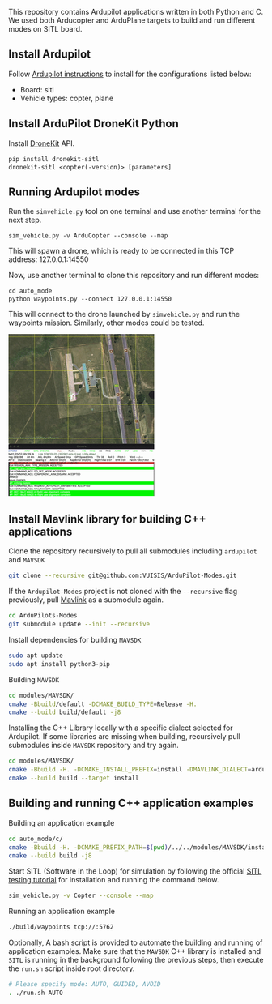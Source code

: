 This repository contains Ardupilot applications written in both Python and C. We used both Arducopter and ArduPlane targets to build and run different modes on SITL board. 

## Install Ardupilot

Follow [Ardupilot instructions](https://github.com/ArduPilot/ardupilot/blob/master/BUILD.md) to install for the configurations listed below: 

- Board: sitl 
- Vehicle types: copter, plane

## Install ArduPilot DroneKit Python

Install [DroneKit](https://github.com/dronekit/dronekit-sitl#dronekit-sitl) API. 

```
pip install dronekit-sitl
dronekit-sitl <copter(-version)> [parameters]
```

## Running Ardupilot modes
Run the `simvehicle.py` tool on one terminal and use another terminal for the next step.
```
sim_vehicle.py -v ArduCopter --console --map
```
This will spawn a drone, which is ready to be connected in this TCP address: 127.0.0.1:14550

Now, use another terminal to clone this repository and run different modes: 

```
cd auto_mode
python waypoints.py --connect 127.0.0.1:14550
```

This will connect to the drone launched by `simvehicle.py` and run the waypoints mission. Similarly, other modes could be tested.

![Drone Simulation](simulation.gif)

## Install Mavlink library for building C++ applications
Clone the repository recursively to pull all submodules including `ardupilot` and `MAVSDK`
```bash
git clone --recursive git@github.com:VUISIS/ArduPilot-Modes.git
```

If the `Ardupilot-Modes` project is not cloned with the `--recursive` flag previously, pull [Mavlink](https://mavsdk.mavlink.io) as a submodule again.
```bash
cd ArduPilots-Modes
git submodule update --init --recursive
```

Install dependencies for building `MAVSDK`
```bash
sudo apt update
sudo apt install python3-pip
```

Building `MAVSDK`
```bash
cd modules/MAVSDK/
cmake -Bbuild/default -DCMAKE_BUILD_TYPE=Release -H.
cmake --build build/default -j8
```

Installing the C++ Library locally with a specific dialect selected for Ardupilot. If some libraries are missing when building, recursively pull submodules inside `MAVSDK` repository and try again.
```bash
cd modules/MAVSDK/
cmake -Bbuild -H. -DCMAKE_INSTALL_PREFIX=install -DMAVLINK_DIALECT=ardupilotmega -DMAVLINK_VERSION=2.0 
cmake --build build --target install
```

## Building and running C++ application examples
Building an application example
```bash
cd auto_mode/c/
cmake -Bbuild -H. -DCMAKE_PREFIX_PATH=$(pwd)/../../modules/MAVSDK/install 
cmake --build build -j8
```

Start SITL (Software in the Loop) for simulation by following the official [SITL testing tutorial](https://ardupilot.org/dev/docs/using-sitl-for-ardupilot-testing.html) for installation and running the command below.
```bash
sim_vehicle.py -v Copter --console --map
```

Running an application example
```bash
./build/waypoints tcp://:5762
```

Optionally, A bash script is provided to automate the building and running of application examples. Make sure that the `MAVSDK` C++ library is installed and `SITL` is running in the background following the previous steps, then execute the `run.sh` script inside root directory.
```bash
# Please specify mode: AUTO, GUIDED, AVOID
. ./run.sh AUTO
```